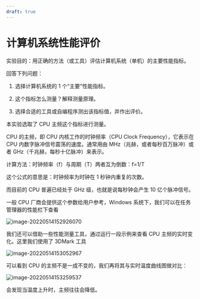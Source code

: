 ```yaml
---
draft: true
---
```


# 计算机系统性能评价

实验目的：用正确的方法（或工具）评估计算机系统（单机）的主要性能指标。

回答下列问题：

1. 选择计算机系统的 1 个“主要”性能指标。

2. 这个指标怎么测量？解释测量原理。

3. 选择合适的工具或自编程序测出该指标值，并作出评价。

本实验选取了 CPU 主频这个指标进行测量。

CPU 的主频，即 CPU 内核工作的时钟频率（CPU Clock Frequency），它表示在 CPU 内数字脉冲信号震荡的速度。通常用由 MHz（兆赫，或者每秒百万脉冲）或者 GHz（千兆赫，每秒十亿脉冲）来表示。

计算方法：时钟频率（f）与周期（T）两者互为倒数：f=1/T

这个公式的意思是：时钟频率为时钟在 1 秒钟内重复的次数。

而目前的 CPU 普遍已经处于 GHz 级，也就是说每秒钟会产生 10 亿个脉冲信号。

一般 CPU 厂商会提供这个参数给用户参考，Windows 系统下，我们可以在任务管理器的性能栏下查看

![image-20220514152926070](https://markdown-1303167219.cos.ap-shanghai.myqcloud.com/image-20220514152926070.png)

我们还可以借助一些性能测量工具，通过运行一段示例来查看 CPU 主频的实时变化。这里我们使用了 3DMark 工具

![image-20220514153052967](https://markdown-1303167219.cos.ap-shanghai.myqcloud.com/image-20220514153052967.png)

可以看到 CPU 的主频不是一成不变的，我们再将其与实时温度曲线图做对比：

![image-20220514153259537](https://markdown-1303167219.cos.ap-shanghai.myqcloud.com/image-20220514153259537.png)

会发现当温度上升时，主频往往会降低。
